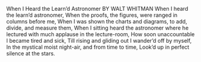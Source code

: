 When I Heard the Learn’d Astronomer 
BY WALT WHITMAN
When I heard the learn’d astronomer, 
When the proofs, the figures, were ranged in columns before me, 
When I was shown the charts and diagrams, to add, divide, and measure them, 
When I sitting heard the astronomer where he lectured with much applause in the lecture-room, 
How soon unaccountable I became tired and sick, 
Till rising and gliding out I wander’d off by myself, 
In the mystical moist night-air, and from time to time, 
Look’d up in perfect silence at the stars.
